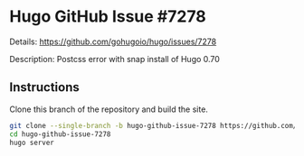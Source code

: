 # Hugo GitHub Issue #7278

Details: <https://github.com/gohugoio/hugo/issues/7278>

Description: Postcss error with snap install of Hugo 0.70

## Instructions

Clone this branch of the repository and build the site.

```bash
git clone --single-branch -b hugo-github-issue-7278 https://github.com/jmooring/hugo-testing hugo-github-issue-7278
cd hugo-github-issue-7278
hugo server
```

